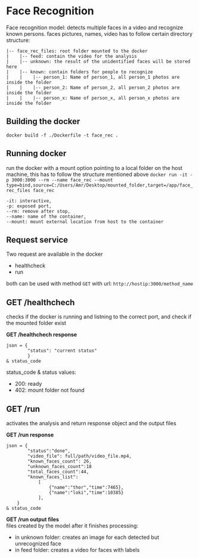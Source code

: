 # Face Recognition
Face recognition model: detects multiple faces in a video and recognize known persons.
faces pictures, names, video has to follow certain directory structure:
```
|-- face_rec_files: root folder mounted to the docker
|    |-- feed: contain the video for the analysis
|    |-- unknown: the result of the unidentified faces will be stored here
|    |-- known: contain folders for people to recognize
|    |    |-- person_1: Name of person_1, all person_1 photos are inside the folder
|    |    |-- person_2: Name of person_2, all person_2 photos are inside the folder
|    |    |-- person_x: Name of person_x, all person_x photos are inside the folder
```

## Building the docker
`docker build -f ./Dockerfile -t face_rec .`

## Running docker
run the docker with a mount option pointing to a local folder on the host machine, this has to follow the structure mentioned above
`docker run -it -p 3000:3000 --rm --name face_rec --mount type=bind,source=C:/Users/Amr/Desktop/mounted_folder,target=/app/face_rec_files face_rec`
```
-it: interactive,
-p: exposed port,
--rm: remove after stop,
--name: name of the container,
--mount: mount external location from host to the container
```
## Request service
Two request are available in the docker  
- healthcheck  
- run   

both can be used with method `GET` with url: `http://hostip:3000/method_name`

## GET /healthchech

checks if the docker is running and listning to the correct port, and check if the mounted folder exist

**GET /healthchech response**  
```
json = {
        "status": "current status"
        }
& status_code
```

status_code & status values:  
- 200: ready  
- 402: mount folder not found  

## GET /run
activates the analysis and return response object and the output files

**GET /run response**
```
json = {
        "status":"done",
        "video_file": full/path/video_file.mp4,
        "known_faces_count": 26,
        "unknown_faces_count":18
        "total_faces_count":44,
        "known_faces_list":
            [
                {"name":"thor","time":7465},
                {"name":"loki","time":10385}
            ],
    }
& status_code
```

**GET /run output files**  
files created by the model after it finishes processing:  
- in unknown folder: creates an image for each detected but unrecognized face  
- in feed folder: creates a video for faces with labels  

